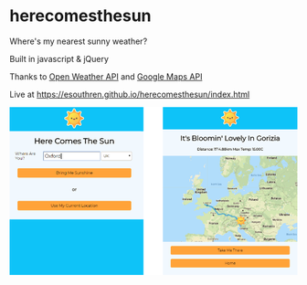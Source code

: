 # herecomesthesun
Where's my nearest sunny weather?

Built in javascript & jQuery

Thanks to [Open Weather API](https://openweathermap.org/) and [Google Maps API](https://developers.google.com/maps/)

Live at https://esouthren.github.io/herecomesthesun/index.html

![Screenshot 1](https://github.com/esouthren/herecomesthesun/blob/master/screen1.PNG)



